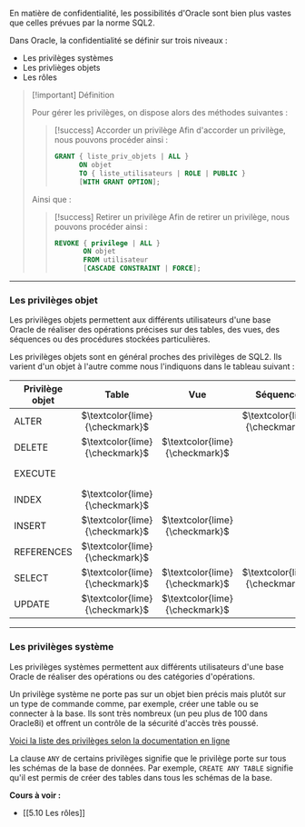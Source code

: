 En matière de confidentialité, les possibilités d'Oracle sont bien plus vastes que celles prévues par la norme SQL2.

Dans Oracle, la confidentialité se définir sur trois niveaux :

- Les privilèges systèmes
- Les privlièges objets
- Les rôles

>[!important] Définition
>
>Pour gérer les privilèges, on dispose alors des méthodes suivantes : 
>
>>[!success] Accorder un privilège 
>>Afin d'accorder un privilège, nous pouvons procéder ainsi :
>>```SQL
>>GRANT { liste_priv_objets | ALL } 
>>       ON objet 
>>       TO { liste_utilisateurs | ROLE | PUBLIC } 
>>       [WITH GRANT OPTION]; 
>>```
>
>Ainsi que :
>
>>[!success] Retirer un privilège 
>>Afin de retirer un privilège, nous pouvons procéder ainsi :
>>```SQL
>>REVOKE { privilege | ALL } 
>>        ON objet 
>>        FROM utilisateur  
>>        [CASCADE CONSTRAINT | FORCE]; 
>>```

---

### Les privilèges objet

Les privilèges objets permettent aux différents utilisateurs d'une base Oracle de réaliser des opérations précises sur des tables, des vues, des séquences ou des procédures stockées particulières.

Les privilèges objets sont en général proches des privilèges de SQL2. Ils varient d'un objet à l'autre comme nous l'indiquons dans le tableau suivant :

| Privilège objet |             Table              | Vue |            Séquence            | Procédure |
| --------------- |:------------------------------:|:---:|:------------------------------:|:---------:|
| ALTER           | $\textcolor{lime}{\checkmark}$ |     | $\textcolor{lime}{\checkmark}$ |           |
| DELETE          |      $\textcolor{lime}{\checkmark}$                          | $\textcolor{lime}{\checkmark}$    |                                |           |
| EXECUTE         |                                |     |                                |    $\textcolor{lime}{\checkmark}$       |
| INDEX           |      $\textcolor{lime}{\checkmark}$                          |     |                                |           |
| INSERT          |    $\textcolor{lime}{\checkmark}$                            |    $\textcolor{lime}{\checkmark}$ |                                |           |
| REFERENCES      |     $\textcolor{lime}{\checkmark}$                           |     |                                |           |
| SELECT          |      $\textcolor{lime}{\checkmark}$                          | $\textcolor{lime}{\checkmark}$    |        $\textcolor{lime}{\checkmark}$                        |           |
| UPDATE          |      $\textcolor{lime}{\checkmark}$                          |   $\textcolor{lime}{\checkmark}$  |                                |           |

---

### Les privilèges système

Les privilèges systèmes permettent aux différents utilisateurs d'une base Oracle de réaliser des opérations ou des catégories d'opérations.

Un privilège système ne porte pas sur un objet bien précis mais plutôt sur un type de commande comme, par exemple, créer une table ou se connecter à la base. 
Ils sont très nombreux (un peu plus de 100 dans Oracle8i) et offrent un contrôle de la sécurité d'accès très poussé. 

[Voici la liste des privilèges selon la documentation en ligne](https://docs.oracle.com/database/121/TTSQL/privileges.htm#TTSQL338)

La clause `ANY` de certains privilèges signifie que le privilège porte sur tous les schémas de la base de données. Par exemple, `CREATE ANY TABLE` signifie qu'il est permis de créer des tables dans tous les schémas de la base.

**Cours à voir :**
- [[5.10 Les rôles]]
